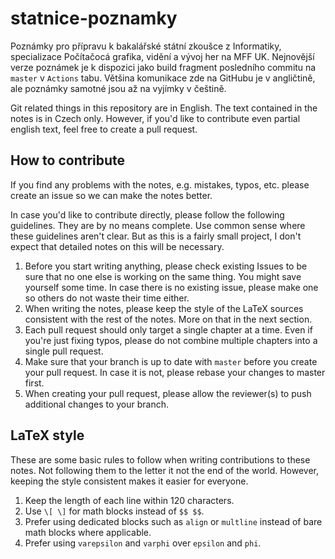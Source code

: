 # statnice-poznamky

Poznámky pro přípravu k bakalářské státní zkoušce z Informatiky,
specializace Počítačocá grafika, vidění a vývoj her na MFF UK.
Nejnovější verze poznámek je k dispozici jako build fragment
posledního commitu na `master` v `Actions` tabu. Většina komunikace
zde na GitHubu je v angličtině, ale poznámky samotné jsou až na
vyjímky v češtině.

Git related things in this repository are in English. The
text contained in the notes is in Czech only. However, if you'd
like to contribute even partial english text, feel free to create
a pull request.

## How to contribute

If you find any problems with the notes, e.g. mistakes, typos,
etc. please create an issue so we can make the notes better.

In case you'd like to contribute directly, please follow the
following guidelines. They are by no means complete. Use common
sense where these guidelines aren't clear. But as this
is a fairly small project, I don't expect that detailed notes on
this will be necessary.

1. Before you start writing anything, please check existing
Issues to be sure that no one else is working on the same thing.
You might save yourself some time. In case there is no existing issue,
please make one so others do not waste their time either.
2. When writing the notes, please keep the style of the LaTeX sources
consistent with the rest of the notes. More on that in the next section.
3. Each pull request should only target a single chapter at a time.
Even if you're just fixing typos, please do not combine multiple chapters
into a single pull request.
4. Make sure that your branch is up to date with `master` before you
create your pull request. In case it is not, please rebase your changes
to master first.
5. When creating your pull request, please allow the reviewer(s) to push
additional changes to your branch.

## LaTeX style

These are some basic rules to follow when writing contributions to these notes.
Not following them to the letter it not the end of the world. However,
keeping the style consistent makes it easier for everyone.

1. Keep the length of each line within 120 characters.
2. Use `\[ \]` for math blocks instead of `$$ $$`.
3. Prefer using dedicated blocks such as `align` or `multline` instead
of bare math blocks where applicable.
4. Prefer using `varepsilon` and `varphi` over `epsilon` and `phi`.
